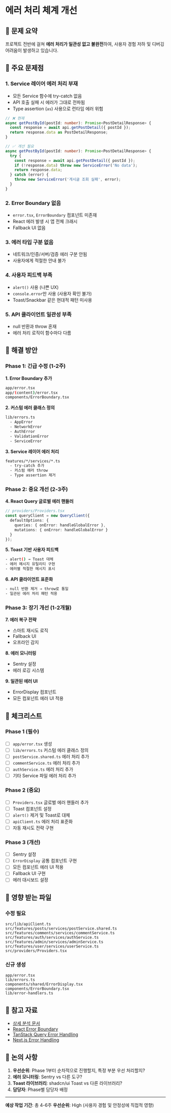 # 에러 처리 체계 개선

## 📌 문제 요약

프로젝트 전반에 걸쳐 **에러 처리가 일관성 없고 불완전**하여, 사용자 경험 저하 및 디버깅 어려움이 발생하고 있습니다.

## 🔴 주요 문제점

### 1. Service 레이어 에러 처리 부재
- 모든 Service 함수에 try-catch 없음
- API 호출 실패 시 에러가 그대로 전파됨
- Type assertion (`as`) 사용으로 런타임 에러 위험

```typescript
// ❌ 현재
async getPostById(postId: number): Promise<PostDetailResponse> {
  const response = await api.getPostDetail({ postId });
  return response.data as PostDetailResponse;
}

// ✅ 개선 필요
async getPostById(postId: number): Promise<PostDetailResponse> {
  try {
    const response = await api.getPostDetail({ postId });
    if (!response.data) throw new ServiceError('No data');
    return response.data;
  } catch (error) {
    throw new ServiceError('게시글 조회 실패', error);
  }
}
```

### 2. Error Boundary 없음
- `error.tsx`, `ErrorBoundary` 컴포넌트 미존재
- React 에러 발생 시 앱 전체 크래시
- Fallback UI 없음

### 3. 에러 타입 구분 없음
- 네트워크/인증/서버/검증 에러 구분 안됨
- 사용자에게 적절한 안내 불가

### 4. 사용자 피드백 부족
- `alert()` 사용 (나쁜 UX)
- `console.error`만 사용 (사용자 확인 불가)
- Toast/Snackbar 같은 현대적 패턴 미사용

### 5. API 클라이언트 일관성 부족
- null 반환과 throw 혼재
- 에러 처리 로직이 함수마다 다름

## 🎯 해결 방안

### Phase 1: 긴급 수정 (1-2주)

**1. Error Boundary 추가**
```bash
app/error.tsx
app/(content)/error.tsx
components/ErrorBoundary.tsx
```

**2. 커스텀 에러 클래스 정의**
```bash
lib/errors.ts
  - AppError
  - NetworkError
  - AuthError
  - ValidationError
  - ServiceError
```

**3. Service 레이어 에러 처리**
```bash
features/*/services/*.ts
  - try-catch 추가
  - 커스텀 에러 throw
  - Type assertion 제거
```

### Phase 2: 중요 개선 (2-3주)

**4. React Query 글로벌 에러 핸들러**
```typescript
// providers/Providers.tsx
const queryClient = new QueryClient({
  defaultOptions: {
    queries: { onError: handleGlobalError },
    mutations: { onError: handleGlobalError }
  }
});
```

**5. Toast 기반 사용자 피드백**
```bash
- alert() → Toast 대체
- 에러 메시지 유틸리티 구현
- 에러별 적절한 메시지 표시
```

**6. API 클라이언트 표준화**
```bash
- null 반환 제거 → throw로 통일
- 일관된 에러 처리 패턴 적용
```

### Phase 3: 장기 개선 (1-2개월)

**7. 에러 복구 전략**
- 스마트 재시도 로직
- Fallback UI
- 오프라인 감지

**8. 에러 모니터링**
- Sentry 설정
- 에러 로깅 시스템

**9. 일관된 에러 UI**
- ErrorDisplay 컴포넌트
- 모든 컴포넌트 에러 UI 적용

## 📝 체크리스트

### Phase 1 (필수)
- [ ] `app/error.tsx` 생성
- [ ] `lib/errors.ts` 커스텀 에러 클래스 정의
- [ ] `postService.shared.ts` 에러 처리 추가
- [ ] `commentService.ts` 에러 처리 추가
- [ ] `authService.ts` 에러 처리 추가
- [ ] 기타 Service 파일 에러 처리 추가

### Phase 2 (중요)
- [ ] `Providers.tsx` 글로벌 에러 핸들러 추가
- [ ] Toast 컴포넌트 설정
- [ ] `alert()` 제거 및 Toast로 대체
- [ ] `apiClient.ts` 에러 처리 표준화
- [ ] 자동 재시도 전략 구현

### Phase 3 (개선)
- [ ] Sentry 설정
- [ ] `ErrorDisplay` 공통 컴포넌트 구현
- [ ] 모든 컴포넌트 에러 UI 적용
- [ ] Fallback UI 구현
- [ ] 에러 대시보드 설정

## 📂 영향 받는 파일

### 수정 필요
```
src/lib/apiClient.ts
src/features/posts/services/postService.shared.ts
src/features/comments/services/commentService.ts
src/features/auth/services/authService.ts
src/features/admin/services/adminService.ts
src/features/user/services/userService.ts
src/providers/Providers.tsx
```

### 신규 생성
```
app/error.tsx
lib/errors.ts
components/shared/ErrorDisplay.tsx
components/ErrorBoundary.tsx
lib/error-handlers.ts
```

## 🔗 참고 자료

- [상세 분석 문서](./error-handling-analysis.md)
- [React Error Boundary](https://react.dev/reference/react/Component#catching-rendering-errors-with-an-error-boundary)
- [TanStack Query Error Handling](https://tanstack.com/query/latest/docs/react/guides/query-functions#handling-errors)
- [Next.js Error Handling](https://nextjs.org/docs/app/building-your-application/routing/error-handling)

## 💬 논의 사항

1. **우선순위**: Phase 1부터 순차적으로 진행할지, 특정 부분 우선 처리할지?
2. **에러 모니터링**: Sentry vs 다른 도구?
3. **Toast 라이브러리**: shadcn/ui Toast vs 다른 라이브러리?
4. **담당자**: Phase별 담당자 배정

---

**예상 작업 기간**: 총 4-6주
**우선순위**: High (사용자 경험 및 안정성에 직접적 영향)
